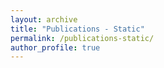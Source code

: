 ```yaml
---
layout: archive
title: "Publications - Static"
permalink: /publications-static/
author_profile: true
---
```


 
